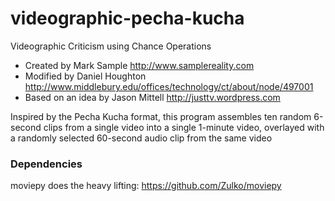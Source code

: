 # videographic-pecha-kucha
Videographic Criticism using Chance Operations

* Created by Mark Sample http://www.samplereality.com
* Modified by Daniel Houghton http://www.middlebury.edu/offices/technology/ct/about/node/497001
* Based on an idea by Jason Mittell http://justtv.wordpress.com

Inspired by the Pecha Kucha format, this program assembles
ten random 6-second clips from a single video
into a single 1-minute video, overlayed with a
randomly selected 60-second audio clip from the same video

### Dependencies
moviepy does the heavy lifting: https://github.com/Zulko/moviepy
